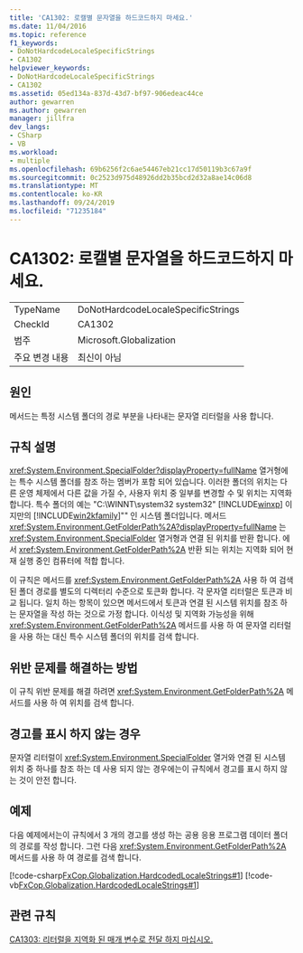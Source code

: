 ```yaml
---
title: 'CA1302: 로캘별 문자열을 하드코드하지 마세요.'
ms.date: 11/04/2016
ms.topic: reference
f1_keywords:
- DoNotHardcodeLocaleSpecificStrings
- CA1302
helpviewer_keywords:
- DoNotHardcodeLocaleSpecificStrings
- CA1302
ms.assetid: 05ed134a-837d-43d7-bf97-906edeac44ce
author: gewarren
ms.author: gewarren
manager: jillfra
dev_langs:
- CSharp
- VB
ms.workload:
- multiple
ms.openlocfilehash: 69b6256f2c6ae54467eb21cc17d50119b3c67a9f
ms.sourcegitcommit: 0c2523d975d48926dd2b35bcd2d32a8ae14c06d8
ms.translationtype: MT
ms.contentlocale: ko-KR
ms.lasthandoff: 09/24/2019
ms.locfileid: "71235184"
---
```

# <a name="ca1302-do-not-hardcode-locale-specific-strings"></a>CA1302: 로캘별 문자열을 하드코드하지 마세요.

|||
|-|-|
|TypeName|DoNotHardcodeLocaleSpecificStrings|
|CheckId|CA1302|
|범주|Microsoft.Globalization|
|주요 변경 내용|최신이 아님|

## <a name="cause"></a>원인
메서드는 특정 시스템 폴더의 경로 부분을 나타내는 문자열 리터럴을 사용 합니다.

## <a name="rule-description"></a>규칙 설명
<xref:System.Environment.SpecialFolder?displayProperty=fullName> 열거형에는 특수 시스템 폴더를 참조 하는 멤버가 포함 되어 있습니다. 이러한 폴더의 위치는 다른 운영 체제에서 다른 값을 가질 수, 사용자 위치 중 일부를 변경할 수 및 위치는 지역화 합니다. 특수 폴더의 예는 "C:\WINNT\system32 system32" [!INCLUDE[winxp](../code-quality/includes/winxp_md.md)] 이지만의 [!INCLUDE[win2kfamily](../code-quality/includes/win2kfamily_md.md)]"" 인 시스템 폴더입니다. 메서드 <xref:System.Environment.GetFolderPath%2A?displayProperty=fullName> 는 <xref:System.Environment.SpecialFolder> 열거형과 연결 된 위치를 반환 합니다. 에서 <xref:System.Environment.GetFolderPath%2A> 반환 되는 위치는 지역화 되어 현재 실행 중인 컴퓨터에 적합 합니다.

이 규칙은 메서드를 <xref:System.Environment.GetFolderPath%2A> 사용 하 여 검색 된 폴더 경로를 별도의 디렉터리 수준으로 토큰화 합니다. 각 문자열 리터럴은 토큰과 비교 됩니다. 일치 하는 항목이 있으면 메서드에서 토큰과 연결 된 시스템 위치를 참조 하는 문자열을 작성 하는 것으로 가정 합니다. 이식성 및 지역화 가능성을 위해 <xref:System.Environment.GetFolderPath%2A> 메서드를 사용 하 여 문자열 리터럴을 사용 하는 대신 특수 시스템 폴더의 위치를 검색 합니다.

## <a name="how-to-fix-violations"></a>위반 문제를 해결하는 방법
이 규칙 위반 문제를 해결 하려면 <xref:System.Environment.GetFolderPath%2A> 메서드를 사용 하 여 위치를 검색 합니다.

## <a name="when-to-suppress-warnings"></a>경고를 표시 하지 않는 경우
문자열 리터럴이 <xref:System.Environment.SpecialFolder> 열거와 연결 된 시스템 위치 중 하나를 참조 하는 데 사용 되지 않는 경우에는이 규칙에서 경고를 표시 하지 않는 것이 안전 합니다.

## <a name="example"></a>예제
다음 예제에서는이 규칙에서 3 개의 경고를 생성 하는 공용 응용 프로그램 데이터 폴더의 경로를 작성 합니다. 그런 다음 <xref:System.Environment.GetFolderPath%2A> 메서드를 사용 하 여 경로를 검색 합니다.

[!code-csharp[FxCop.Globalization.HardcodedLocaleStrings#1](../code-quality/codesnippet/CSharp/ca1302-do-not-hardcode-locale-specific-strings_1.cs)]
[!code-vb[FxCop.Globalization.HardcodedLocaleStrings#1](../code-quality/codesnippet/VisualBasic/ca1302-do-not-hardcode-locale-specific-strings_1.vb)]

## <a name="related-rules"></a>관련 규칙
[CA1303: 리터럴을 지역화 된 매개 변수로 전달 하지 마십시오.](../code-quality/ca1303-do-not-pass-literals-as-localized-parameters.md)
